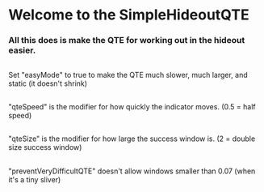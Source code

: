 # Welcome to the SimpleHideoutQTE

### All this does is make the QTE for working out in the hideout easier.

##
Set "easyMode" to true to make the QTE much slower, much larger, and static (it doesn't shrink) 
##
"qteSpeed" is the modifier for how quickly the indicator moves. (0.5 = half speed) 
##
"qteSize" is the modifier for how large the success window is. (2 = double size success window) 
##
"preventVeryDifficultQTE" doesn't allow windows smaller than 0.07 (when it's a tiny sliver) 
